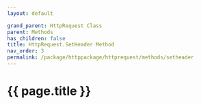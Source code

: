 ```yaml
---
layout: default

grand_parent: HttpRequest Class
parent: Methods
has_children: false
title: HttpRequest.SetHeader Method
nav_order: 3
permalink: /package/httppackage/httprequest/methods/setheader
---
```

# {{ page.title }}
